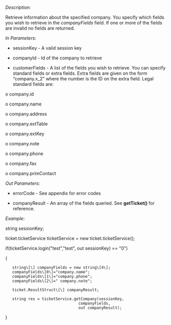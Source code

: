 <properties date="2016-06-24"
SortOrder="156"
/>

*Description*:

Retrieve information about the specified company. You specify which fields you wish to retrieve in the *companyFields* field. If one or more of the fields are invalid no fields are returned.

*In Parameters*:

* sessionKey            - A valid session key

* companyId            - Id of the company to retrieve

* customerFields      - A list of the fields you wish to retrieve. You can specify standard fields or extra fields. Extra fields are given on the form “company.x\_2” where the number is the ID on the extra field. Legal standard fields are:

o   company.id

o   company.name

o   company.address

o   company.extTable

o   company.extKey

o   company.note

o   company.phone

o   company.fax

o   company.primContact

 

*Out Parameters*:

* errorCode  - See appendix for error codes

* companyResult     - An array of the fields queried. See **getTicket()** for reference.

 

*Example*:

string sessionKey;

ticket.ticketService ticketService = new ticket.ticketService();

if(ticketService.login("test","test", out sessionKey) == "0")

{

       string\[\] companyFields = new string\[4\];
       companyFields\[0\]="company.name";
       companyFields\[1\]="company.phone";
       companyFields\[2\]=" company.note";
      
       ticket.ResultStruct\[\] companyResult;
                                                             
       string res = ticketService.getCompany(sessionKey,
                                    companyFields,
                                    out companyResult);

}
